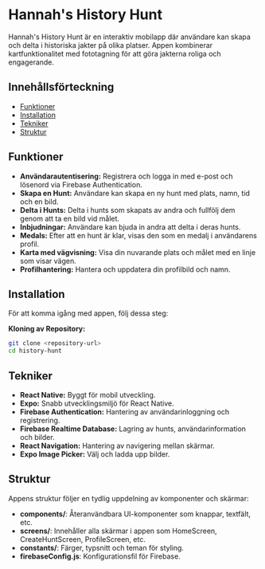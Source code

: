 # **Hannah's History Hunt**

Hannah's History Hunt är en interaktiv mobilapp där användare kan skapa och delta i historiska jakter på olika platser. Appen kombinerar kartfunktionalitet med fototagning för att göra jakterna roliga och engagerande.

## **Innehållsförteckning**
- [Funktioner](#funktioner)
- [Installation](#installation)
- [Tekniker](#tekniker)
- [Struktur](#struktur)

## **Funktioner**
- **Användarautentisering:** Registrera och logga in med e-post och lösenord via Firebase Authentication.
- **Skapa en Hunt:** Användare kan skapa en ny hunt med plats, namn, tid och en bild.
- **Delta i Hunts:** Delta i hunts som skapats av andra och fullfölj dem genom att ta en bild vid målet.
- **Inbjudningar:** Användare kan bjuda in andra att delta i deras hunts.
- **Medals:** Efter att en hunt är klar, visas den som en medalj i användarens profil.
- **Karta med vägvisning:** Visa din nuvarande plats och målet med en linje som visar vägen.
- **Profilhantering:** Hantera och uppdatera din profilbild och namn.

## **Installation**
För att komma igång med appen, följ dessa steg:

 **Kloning av Repository:**
   ```bash
   git clone <repository-url>
   cd history-hunt
```

   ## **Tekniker**
- **React Native:** Byggt för mobil utveckling.
- **Expo:** Snabb utvecklingsmiljö för React Native.
- **Firebase Authentication:** Hantering av användarinloggning och registrering.
- **Firebase Realtime Database:** Lagring av hunts, användarinformation och bilder.
- **React Navigation:** Hantering av navigering mellan skärmar.
- **Expo Image Picker:** Välj och ladda upp bilder.

## **Struktur**
Appens struktur följer en tydlig uppdelning av komponenter och skärmar:

- **components/**: Återanvändbara UI-komponenter som knappar, textfält, etc.
- **screens/**: Innehåller alla skärmar i appen som HomeScreen, CreateHuntScreen, ProfileScreen, etc.
- **constants/**: Färger, typsnitt och teman för styling.
- **firebaseConfig.js**: Konfigurationsfil för Firebase.


